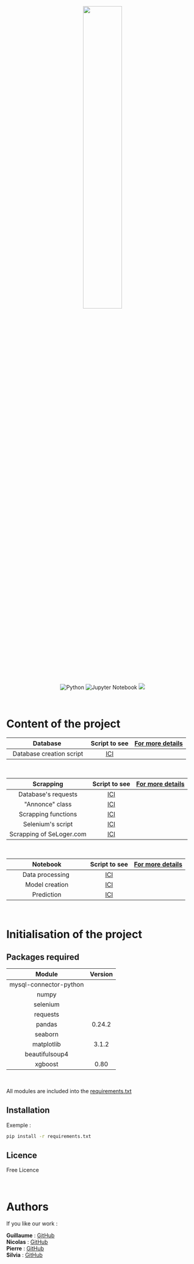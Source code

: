 <p align="center"><img width=45% src="https://zupimages.net/up/20/03/0tej.png"></p>

<center>

![Python](https://img.shields.io/badge/python-v3.7-blue.svg)
![Jupyter Notebook](https://img.shields.io/badge/Jupyter%20Notebooks-yes-red)
<a href="https://github.com/Simplon-IA-Bdx-1/realestate-guillaume-nicos-pierre-silvia/commits/master"><img src="https://img.shields.io/github/last-commit/Simplon-IA-Bdx-1/realestate-guillaume-nicos-pierre-silvia/master"/></a>
<!-- ![Docker](https://img.shields.io/badge/docker-no-green.svg) -->

</center>
<br/>

# Content of the project

<center>

|   Database   |  Script to see  |  [For more details](https://github.com/Simplon-IA-Bdx-1/realestate-guillaume-nicos-pierre-silvia/blob/master/BDD/README.md) |
|     :---:    |      :---:      |         :---:         |
| &nbsp;&nbsp;Database creation script&nbsp; | [ICI](https://github.com/Simplon-IA-Bdx-1/realestate-guillaume-nicos-pierre-silvia/blob/master/BDD/annonces.sql) | |

</center>
<br/>

<center>

|   Scrapping  |  Script to see  |  [For more details](https://github.com/Simplon-IA-Bdx-1/realestate-guillaume-nicos-pierre-silvia/blob/master/scrapper/README.md) |
|     :---:    |      :---:      |         :---:         |
| Database's requests | [ICI](https://github.com/Simplon-IA-Bdx-1/realestate-guillaume-nicos-pierre-silvia/blob/master/scrapper/query.py) | |
| "Annonce" class  | [ICI](https://github.com/Simplon-IA-Bdx-1/realestate-guillaume-nicos-pierre-silvia/blob/master/scrapper/annonce.py) | |
| Scrapping functions | [ICI](https://github.com/Simplon-IA-Bdx-1/realestate-guillaume-nicos-pierre-silvia/blob/master/scrapper/scrap.py) | |
| Selenium's script | [ICI](https://github.com/Simplon-IA-Bdx-1/realestate-guillaume-nicos-pierre-silvia/blob/master/scrapper/selenium.ipynb) | |
| Scrapping of SeLoger.com | [ICI](https://github.com/Simplon-IA-Bdx-1/realestate-guillaume-nicos-pierre-silvia/blob/master/scrapper/scrapper.py) | |

</center>
<br/>

<center>

|   Notebook   |  Script to see  |  [For more details](https://github.com/Simplon-IA-Bdx-1/realestate-guillaume-nicos-pierre-silvia/blob/master/notebooks/README.md) |
|     :---:    |      :---:      |         :---:         |
| &nbsp;&nbsp;&nbsp;&nbsp;&nbsp;&nbsp;&nbsp;&nbsp;Data processing&nbsp;&nbsp;&nbsp;&nbsp;&nbsp;&nbsp;&nbsp;&nbsp;&nbsp; | [ICI](https://github.com/Simplon-IA-Bdx-1/realestate-guillaume-nicos-pierre-silvia/blob/master/notebooks/Model.ipynb) | |
| Model creation | [ICI](https://github.com/Simplon-IA-Bdx-1/realestate-guillaume-nicos-pierre-silvia/blob/master/notebooks/Model.ipynb) | |
| Prediction | [ICI](https://github.com/Simplon-IA-Bdx-1/realestate-guillaume-nicos-pierre-silvia/blob/master/notebooks/Model.ipynb) | |

</center>
<br />

# Initialisation of the project

## **Packages required** 

<center>

|         Module        |        Version        |
|          :---:        |         :---:         |
|mysql-connector-python |                       |
|numpy                  |                       |
|selenium               |                       |
|requests               |                       |
|pandas                 |        0.24.2         |
|seaborn                |                       |
|matplotlib             |        3.1.2          |
|beautifulsoup4         |                       |
|xgboost                |          0.80         |

</center>
<br />

All modules are included into the [requirements.txt](https://github.com/Simplon-IA-Bdx-1/realestate-guillaume-nicos-pierre-silvia/blob/master/requirements.txt)

## **Installation**

Exemple :
```bash
pip install -r requirements.txt
```

## **Licence**

Free Licence

<br />

# Authors

If you like our work :

**Guillaume** : [GitHub](https://github.com/guitoo)<br/>
**Nicolas** : [GitHub](https://github.com/nicolasseverino)<br/>
**Pierre** : [GitHub](https://github.com/pierremirandebroucas)<br/>
**Silvia** : [GitHub](https://github.com/Beatrix84)

